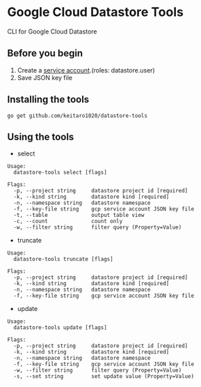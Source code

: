# Google Cloud Datastore Tools
CLI for Google Cloud Datastore

## Before you begin

1. Create a [service account](https://cloud.google.com/docs/authentication/getting-started#creating_a_service_account).(roles: datastore.user)
2. Save JSON key file

## Installing the tools

`go get github.com/keitaro1020/datastore-tools`

## Using the tools

- select 
```
Usage:
  datastore-tools select [flags]

Flags:
  -p, --project string     datastore project id [required]
  -k, --kind string        datastore kind [required]
  -n, --namespace string   datastore namespace
  -f, --key-file string    gcp service account JSON key file
  -t, --table              output table view
  -c, --count              count only
  -w, --filter string      filter query (Property=Value)
```

- truncate
```
Usage:
  datastore-tools truncate [flags]

Flags:
  -p, --project string     datastore project id [required]
  -k, --kind string        datastore kind [required]
  -n, --namespace string   datastore namespace
  -f, --key-file string    gcp service account JSON key file
```

- update
```
Usage:
  datastore-tools update [flags]

Flags:
  -p, --project string     datastore project id [required]
  -k, --kind string        datastore kind [required]
  -n, --namespace string   datastore namespace
  -f, --key-file string    gcp service account JSON key file
  -w, --filter string      filter query (Property=Value)
  -s, --set string         set update value (Property=Value)
```
